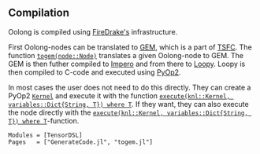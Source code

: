## Compilation

Oolong is compiled using [FireDrake's](https://firedrakeproject.org/)
infrastructure.

First Oolong-nodes can be translated to [GEM](https://github.com/firedrakeproject/tsfc/tree/master/gem),
which is a part of [TSFC](https://epubs.siam.org/doi/pdf/10.1137/17M1130642). The function [`togem(node::Node)`](@ref)
translates a given Oolong-node to GEM. The GEM is then futher compiled to [Impero](https://github.com/firedrakeproject/tsfc/blob/master/gem/impero.py)
and from there to [Loopy](https://github.com/firedrakeproject/loopy). Loopy is then compiled to C-code and executed
using [PyOp2](https://github.com/OP2/PyOP2).

In most cases the user does not need to do this directly. They can create a
PyOp2 [`Kernel`](@ref) and execute it with the function [`execute(knl::Kernel, variables::Dict{String, T}) where T`](@ref).
If they want, they can also execute the node directly with the [`execute(knl::Kernel, variables::Dict{String, T}) where T`](@ref)-function.
```@autodocs
Modules = [TensorDSL]
Pages   = ["GenerateCode.jl", "togem.jl"]
```